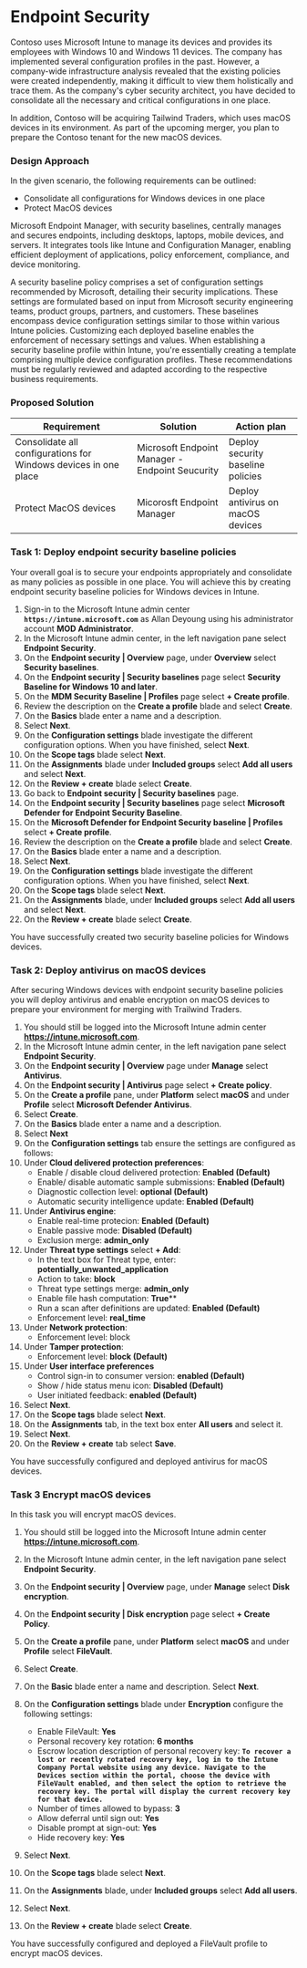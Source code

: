 # Endpoint Security

Contoso uses Microsoft Intune to manage its devices and provides its employees with Windows 10 and Windows 11 devices. The company has implemented several configuration profiles in the past. However, a company-wide infrastructure analysis revealed that the existing policies were created independently, making it difficult to view them holistically and trace them. As the company's cyber security architect, you have decided to consolidate all the necessary and critical configurations in one place. 

In addition, Contoso will be acquiring Tailwind Traders, which uses macOS devices in its environment. As part of the upcoming merger, you plan to prepare the Contoso tenant for the new macOS devices.

### Design Approach

In the given scenario, the following requirements can be outlined:

- Consolidate all configurations for Windows devices in one place
- Protect MacOS devices

Microsoft Endpoint Manager, with security baselines, centrally manages and secures endpoints, including desktops, laptops, mobile devices, and servers. It integrates tools like Intune and Configuration Manager, enabling efficient deployment of applications, policy enforcement, compliance, and device monitoring.

A security baseline policy comprises a set of configuration settings recommended by Microsoft, detailing their security implications. These settings are formulated based on input from Microsoft security engineering teams, product groups, partners, and customers. These baselines encompass device configuration settings similar to those within various Intune policies. Customizing each deployed baseline enables the enforcement of necessary settings and values. When establishing a security baseline profile within Intune, you're essentially creating a template comprising multiple device configuration profiles. These recommendations must be regularly reviewed and adapted according to the respective business requirements.

### Proposed Solution

|Requirement|Solution|Action plan|
|----|----|----|
|Consolidate all configurations for Windows devices in one place|Microsoft Endpoint Manager - Endpoint Seucurity|Deploy security baseline policies
|Protect MacOS devices|Micorosft Endpoint Manager|Deploy antivirus on macOS devices|

### Task 1: Deploy endpoint security baseline policies

Your overall goal is to secure your endpoints appropriately and consolidate as many policies as possible in one place. You will achieve this by creating endpoint security baseline policies for Windows devices in Intune.

1. Sign-in to the Microsoft Intune admin center **`https://intune.microsoft.com`** as Allan Deyoung using his administrator account **MOD Administrator**.
1. In the Microsoft Intune admin center, in the left navigation pane select **Endpoint Security**.
1. On the **Endpoint security | Overview** page, under **Overview** select **Security baselines**.
1. On the **Endpoint security | Security baselines** page select **Security Baseline for Windows 10 and later**.
1. On the **MDM Security Baseline | Profiles** page select **+ Create profile**.
1. Review the description on the **Create a profile** blade and select **Create**.
1. On the **Basics** blade enter a name and a description.
1. Select **Next**.
1. On the **Configuration settings** blade investigate the different configuration options. When you have finished, select **Next**.
1. On the **Scope tags** blade select **Next**.
1. On the **Assignments** blade under **Included groups** select **Add all users** and select **Next**.
1. On the **Review + create** blade select **Create**.
1. Go back to **Endpoint security | Security baselines** page.
1. On the **Endpoint security | Security baselines** page select **Microsoft Defender for Endpoint Security Baseline**.
1. On the **Microsoft Defender for Endpoint Security baseline | Profiles** select **+ Create profile**.
1. Review the description on the **Create a profile** blade and select **Create**.
1. On the **Basics** blade enter a name and a description.
1. Select **Next**.
1. On the **Configuration settings** blade investigate the different configuration options. When you have finished, select **Next**.
1. On the **Scope tags** blade select **Next**.
1. On the **Assignments** blade, under **Included groups** select **Add all users** and select **Next**.
1. On the **Review + create** blade select **Create**.

You have successfully created two security baseline policies for Windows devices.

### Task 2: Deploy antivirus on macOS devices

After securing Windows devices with endpoint security baseline policies you will deploy antivirus and enable encryption on macOS devices to prepare your environment for merging with Trailwind Traders.

1. You should still be logged into the Microsoft Intune admin center **https://intune.microsoft.com**.
1. In the Microsoft Intune admin center, in the left navigation pane select **Endpoint Security**.
1. On the **Endpoint security | Overview** page under **Manage** select **Antivirus**.
1. On the **Endpoint security | Antivirus** page select **+ Create policy**.
1. On the **Create a profile** pane, under **Platform** select **macOS** and under **Profile** select **Microsoft Defender Antivirus**.
1. Select **Create**.
1. On the **Basics** blade enter a name and a description.
1. Select **Next**
1. On the **Configuration settings** tab ensure the settings are configured as follows:
1. Under **Cloud delivered protection preferences**:
    - Enable / disable cloud delivered protection: **Enabled (Default)**
    - Enable/ disable automatic sample submissions: **Enabled (Default)**
    - Diagnostic collection level: **optional (Default)**
    - Automatic security intelligence update: **Enabled (Default)**
1. Under **Antivirus engine**:
    - Enable real-time protecion: **Enabled (Default)**
    - Enable passive mode: **Disabled (Default)**
    - Exclusion merge: **admin_only**
1. Under **Threat type settings** select **+ Add**:
    - In the text box for Threat type, enter: **potentially_unwanted_application**
    - Action to take: **block**
    - Threat type settings merge: **admin_only**
    - Enable file hash computation: **True****
    - Run a scan after definitions are updated: **Enabled (Default)**
    - Enforcement level: **real_time**
1. Under **Network protection**:
    - Enforcement level: block
1. Under **Tamper protection**:
    - Enforcement level: **block (Default)**
1. Under **User interface preferences**
    - Control sign-in to consumer version: **enabled (Default)**
    - Show / hide status menu icon: **Disabled (Default)**
    - User initiated feedback: **enabled (Default)**
1. Select **Next**.
1. On the **Scope tags** blade select **Next**.
1. On the **Assignments** tab, in the text box enter **All users** and select it.
1. Select **Next**.
1. On the **Review + create** tab select **Save**.

You have successfully configured and deployed antivirus for macOS devices.

### Task 3 Encrypt macOS devices

In this task you will encrypt macOS devices.

1. You should still be logged into the Microsoft Intune admin center **https://intune.microsoft.com**.
1. In the Microsoft Intune admin center, in the left navigation pane select **Endpoint Security**.
1. On the **Endpoint security | Overview** page, under **Manage** select **Disk encryption**.
1. On the **Endpoint security | Disk encryption** page select **+ Create Policy**.
1. On the **Create a profile** pane, under **Platform** select **macOS** and under **Profile** select **FileVault**.
1. Select **Create**.
1. On the **Basic** blade enter a name and description. Select **Next**.
1. On the **Configuration settings** blade under **Encryption** configure the following settings:
   - Enable FileVault: **Yes**
   - Personal recovery key rotation: **6 months**
   - Escrow location description of personal recovery key: **`To recover a lost or recently rotated recovery key, log in to the Intune Company Portal website using any device. Navigate to the Devices section within the portal, choose the device with FileVault enabled, and then select the option to retrieve the recovery key. The portal will display the current recovery key for that device.`**
   - Number of times allowed to bypass: **3**
   - Allow deferral until sign out: **Yes**
   - Disable prompt at sign-out: **Yes**
   - Hide recovery key: **Yes**
  
1. Select **Next**.
1. On the **Scope tags** blade select **Next**.
1. On the **Assignments** blade, under **Included groups** select **Add all users**.
1. Select **Next**.
1. On the **Review + create** blade select **Create**.

You have successfully configured and deployed a FileVault profile to encrypt macOS devices.
